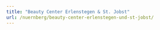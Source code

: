 ```yaml
---
title: "Beauty Center Erlenstegen & St. Jobst"
url: /nuernberg/beauty-center-erlenstegen-und-st-jobst/
---
```

